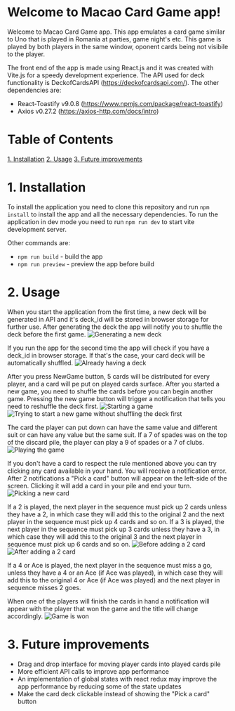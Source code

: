 ﻿# Welcome to Macao Card Game app! <!-- omit in toc -->

Welcome to Macao Card Game app. This app emulates a card game similar to Uno that is played in Romania at parties, game night's etc.  This game is played by both players in the same window, oponent cards being not visibile to the player. 

The front end of the app is made using React.js and it was created with Vite.js for a speedy development experience. The API used for deck functionality is DeckofCardsAPI (https://deckofcardsapi.com/). The other dependencies are:
 - React-Toastify v9.0.8 (https://www.npmjs.com/package/react-toastify)
 - Axios v0.27.2 (https://axios-http.com/docs/intro)

# Table of Contents <!-- omit in toc -->
  [1. Installation](#1-installation)
  [2. Usage](#2-usage)
  [3. Future improvements](#3-future-improvements)

# 1. Installation

To install the application you need to clone this repository and run `npm install` to install the app and all the necessary dependencies. To run the application in dev mode you need to run `npm run dev` to start vite development server.

Other commands are:
- `npm run build` - build the app
- `npm run preview` - preview the app before build

# 2. Usage

When you start the application from the first time, a new deck will be generated in API and it's deck_id will be stored in browser storage for further use. After generating the deck the app will notify you to shuffle the deck before the first game.
![Generating a new deck](images/generating-new-deck.png)


 If you run the app for the second time the app will check if you have a deck_id in browser storage. If that's the case, your card deck will be automatically shuffled.
 ![Already having a deck](images/starting-window.png)


After you press NewGame button, 5 cards will be distributed for every player, and a card will pe put on played cards surface. After you started a new game, you need to shuffle the cards before you can begin another game. Pressing the new game button will trigger a notification that tells you need to reshuffle the deck first.
![Starting a game](images/started-new-game.png)
![Trying to start a new game without shuffling the deck first](images/shuffle-cards-first.png)

The card the player can put down can have the same value and different suit or can have any value but the same suit. If a 7 of spades was on the top of the discard pile, the player can play a 9 of spades or a 7 of clubs.
![Playing the game](images/playing-the-game.png)

If you don't have a card to respect the rule mentioned above you can try clicking any card available in your hand. You will receive a notification error. After 2 notifications a "Pick a card" button will appear on the left-side of the screen. Clicking it will add a card in your pile and end your turn.
![Picking a new card](images/picking-new-card.png)

If a 2 is played, the next player in the sequence must pick up 2 cards unless they have a 2, in which case they will add this to the original 2 and the next player in the sequence must pick up 4 cards and so on. If a 3 is played, the next player in the sequence must pick up 3 cards unless they have a 3, in which case they will add this to the original 3 and the next player in sequence must pick up 6 cards and so on.
![Before adding a 2 card](images/adding-2-cards-before.png)
![After adding a 2 card](images/adding-2-cards-after.png)

If a 4 or Ace is played, the next player in the sequence must miss a go, unless they have a 4 or an Ace (if Ace was played), in which case they will add this to the original 4 or Ace (if Ace was played) and the next player in sequence misses 2 goes.

When one of the players will finish the cards in hand a notification will appear with the player that won the game and the title will change accordingly.
![Game is won](images/game-is-won.png)
# 3. Future improvements
- Drag and drop interface for moving player cards into played cards pile
- More efficient API calls to improve app performance
- An implementation of global states with react redux may improve the app performance by reducing some of the state updates
- Make the card deck clickable instead of showing the "Pick a card" button
